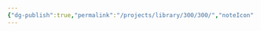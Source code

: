 ```yaml
---
{"dg-publish":true,"permalink":"/projects/library/300/300/","noteIcon":"0","created":"2024-01-31T10:10:26.870+09:00","updated":"2024-02-05T10:18:50.241+09:00"}
---
```


